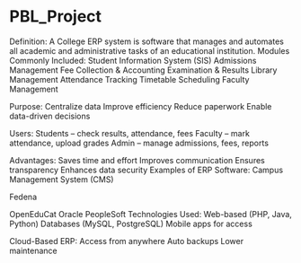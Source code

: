 # PBL_Project
Definition:
A College ERP system is software that manages and automates all academic and administrative tasks of an educational institution.
Modules Commonly Included:
Student Information System (SIS)
Admissions Management
Fee Collection & Accounting
Examination & Results
Library Management
Attendance Tracking
Timetable Scheduling
Faculty Management

Purpose:
Centralize data
Improve efficiency
Reduce paperwork
Enable data-driven decisions

Users:
Students – check results, attendance, fees
Faculty – mark attendance, upload grades
Admin – manage admissions, fees, reports

Advantages:
Saves time and effort
Improves communication
Ensures transparency
Enhances data security
Examples of ERP Software:
Campus Management System (CMS)

Fedena

OpenEduCat
Oracle PeopleSoft
Technologies Used:
Web-based (PHP, Java, Python)
Databases (MySQL, PostgreSQL)
Mobile apps for access

Cloud-Based ERP:
Access from anywhere
Auto backups
Lower maintenance